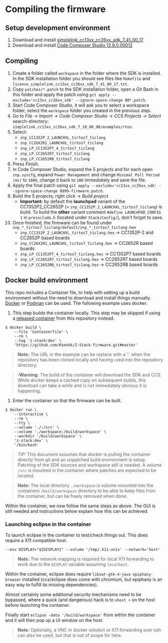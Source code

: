 # Compiling the firmware

## Setup development environment
1. Download and install [simplelink_cc13xx_cc26xx_sdk_7_41_00_17](https://www.ti.com/tool/SIMPLELINK-CC13XX-CC26XX-SDK#downloads)
1. Download and install [Code Composer Studio 12.8.0.00012](http://www.ti.com/tool/CCSTUDIO)

## Compiling
1. Create a folder called `workspace` in the folder where the SDK is installed. In the SDK installation folder you should see files like `Makefile` and `license_simplelink_cc13xx_cc26xx_sdk_7_41_00_17.txt`.
1. Copy `patches/*.patch` to the SDK installation folder, open a Git Bash in this folder and apply the patch using `git apply --exclude='cc13xx_cc26xx_sdk' --ignore-space-change 00*.patch`.
1. Start Code Composer Studio, it will ask you to select a workspace folder, select the `workspace` folder you created in the previous step.
1. Go to *File -> Import -> Code Composer Studio -> CCS Projects -> Select* search-directory: `simplelink_cc13xx_cc26xx_sdk_7_10_00_98/examples/rtos`.
1. Select:
    - `znp_CC1352P_2_LAUNCHXL_tirtos7_ticlang`
    - `znp_CC26X2R1_LAUNCHXL_tirtos7_ticlang`
    - `znp_LP_CC1352P7_4_tirtos7_ticlang`
    - `znp_LP_CC2652R7_tirtos7_ticlang`
    - `znp_LP_CC2652RB_tirtos7_ticlang`
1. Press *Finish*.
1. In Code Composer Studio, expand the 5 projects and for each open `znp.syscfg`, expand `Power Management` and change `Minimal Poll Period (ms)` to `1000`, change it back to `100` immediately and save the file.
1. Apply the final patch using `git apply --exclude='cc13xx_cc26xx_sdk' --ignore-space-change 0999-firmware.patch`.
1. Build the 5 projects; right click -> *Build project*.
    - **Important:** by default the **launchpad** variant of the CC1352P2_CC2652P (= `znp_CC1352P_2_LAUNCHXL_tirtos7_ticlang`) is build. To build the **other** variant comment `#define LAUNCHPAD_CONFIG 1` in `preinclude.h` (located under `Stack/Config/`), don't forget to save.
1. Once finished, the firmware can be found under `znp_*_tirtos7_ticlang/default/znp_*_tirtos7_ticlang.hex`
    - `znp_CC1352P_2_LAUNCHXL_tirtos7_ticlang.hex` -> CC1352P-2 and CC2652P based boards
    - `znp_CC26X2R1_LAUNCHXL_tirtos7_ticlang.hex` -> CC2652R based boards
    - `znp_LP_CC1352P7_4_tirtos7_ticlang.hex` -> CC1352P7 based boards
    - `znp_LP_CC2652R7_tirtos7_ticlang.hex` -> CC2652R7 based boards
    - `znp_LP_CC2652RB_tirtos7_ticlang.hex` -> CC2652RB based boards

## Docker build environment
This repo includes a Container file, to help with setting up a build environment without the need to download and install things manually. [Docker](https://docker.com) or [Podman](https://podman.io) can be used. The following example uses docker.

1. This step builds the container locally. This step may be skipped if using a [released container](https://github.com/Koenkk/pkgs/container/Z-Stack-firmware) from this repository instead.
```console
$ docker build \
    --file 'Containerfile' \
    --rm \
    --tag 'z-stack:dev' \
    'https://github.com/Koenkk/Z-Stack-firmware.git#master'
```

> __Note:__ The URL in the example can be replace with a '.' when the repository has been cloned locally and having `cd`ed into the repository directory.

> __:Warning:__ The build of the container will download the SDK and CCS. While docker keeps a cached copy on subsequent builds, this download can take a while and is not immediately obvious it is happening.

1. Enter the container so that the firmware can be built.
```console
$ docker run \
    --interactive \
    --rm \
    --tty \
    --volume './:/src' \
    --volume './workspace:/build/workspace' \
    --workdir '/build/workspace' \
    'z-stack:dev' \
    '/bin/bash'
```

> *TIP:* This document assumes that docker is pulling the container directly from git and an unpatched build environment is setup. Patching of the SDK sources and workspace still is needed. A volume `/src` is mounted in the container where patches are expected to be located.

> __Note:__ The local directory `./workspace` is volume-mounted into the containers `/build/workspace` directory to be able to keep files from the container, but can be freely removed when done.

Within the container, we now follow the same steps as above. The GUI is still needed and instructions below explain how this can be achieved.

### Launching eclipse in the container
To launch eclipse in the container to test/check things out. This does require a X11 compatible host.
 ```
--env DISPLAY="${DISPLAY}" --volume '/tmp/.X11-unix' --network='host'
```
> __Note:__ The network mapping is required for local X11 forwarding to work due to the `DISPLAY` variable assuming `localhost`.

Within the container, eclipse does require `libswt-gtk-4-java epiphany-browser` installed (ccs/eclipse does come with chromium, but epiphany is an easy way to fulfill its missing dependencies).

Almost certainly some additional security mechanisms need to be bypassed, where a quick (and dangerous) hack is to `xhost +` on the host before launching the container.

Finally start `eclipse -data '/build/workspace'` from within the container and it will then pop up a UI window on the host.

> __Note:__ Optionally, a VNC in docker solution or X11 forwarding over ssh can also be used, but that is out of scope for here.
